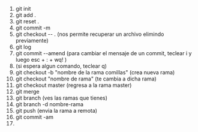 1. git init
2. git add .
3. git reset .
4. git commit -m 
5. git checkout -- . (nos permite recuperar un archivo elimindo previamente)
6. git log
7. git commit --amend (para cambiar el mensaje de un commit, teclear i y luego esc + : + wq!  )
8. (si espera algun comando, teclear q)
9. git checkout -b "nombre de la rama comillas" (crea nueva rama)
10. git checkout "nombre de rama" (te cambia a dicha rama)
11. git checkout master (regresa a la rama master)
12. git merge
13. git branch (ves las ramas que tienes)
14. git branch -d nombre-rama
15. git push (envia la rama a remota)
16. git commit -am
17. 
